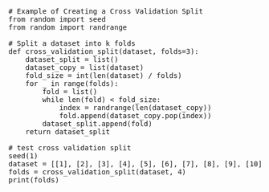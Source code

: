 <pre class="file" data-filename="cross_validation_split.py" data-target="replace">

# Example of Creating a Cross Validation Split
from random import seed
from random import randrange

# Split a dataset into k folds
def cross_validation_split(dataset, folds=3):
	dataset_split = list()
	dataset_copy = list(dataset)
	fold_size = int(len(dataset) / folds)
	for _ in range(folds):
		fold = list()
		while len(fold) < fold_size:
			index = randrange(len(dataset_copy))
			fold.append(dataset_copy.pop(index))
		dataset_split.append(fold)
	return dataset_split

# test cross validation split
seed(1)
dataset = [[1], [2], [3], [4], [5], [6], [7], [8], [9], [10]]
folds = cross_validation_split(dataset, 4)
print(folds)

</pre>